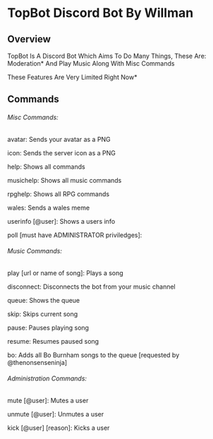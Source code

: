 # TopBot Discord Bot By Willman

## Overview
TopBot Is A Discord Bot Which Aims To Do Many Things, These Are: Moderation* And Play Music Along With Misc Commands


These Features Are Very Limited Right Now*

## Commands

###### Misc Commands:

avatar: Sends your avatar as a PNG

icon: Sends the server icon as a PNG

help: Shows all commands

musichelp: Shows all music commands

rpghelp: Shows all RPG commands

wales: Sends a wales meme

userinfo [@user]: Shows a users info

poll [must have ADMINISTRATOR priviledges]:

###### Music Commands:

play [url or name of song]: Plays a song

disconnect: Disconnects the bot from your music channel

queue: Shows the queue

skip: Skips current song

pause: Pauses playing song

resume: Resumes paused song

bo: Adds all Bo Burnham songs to the queue [requested by @thenonsenseninja]

###### Administration Commands:

mute [@user]: Mutes a user

unmute [@user]: Unmutes a user

kick [@user] [reason]: Kicks a user

